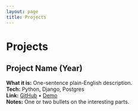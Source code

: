 ```yaml
---
layout: page
title: Projects
---
```


# Projects

## Project Name (Year)
**What it is:** One-sentence plain-English description.  
**Tech:** Python, Django, Postgres  
**Link:** [GitHub](#) • [Demo](#)  
**Notes:** One or two bullets on the interesting parts.

